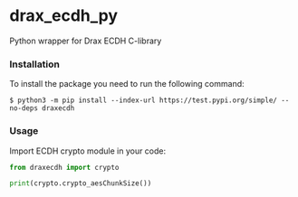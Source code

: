 # drax_ecdh_py
Python wrapper for Drax ECDH C-library

### Installation 
To install the package you need to run the following command:

`$ python3 -m pip install --index-url https://test.pypi.org/simple/ --no-deps draxecdh`

### Usage 
Import ECDH crypto module in your code:
```python
from draxecdh import crypto

print(crypto.crypto_aesChunkSize())
```
